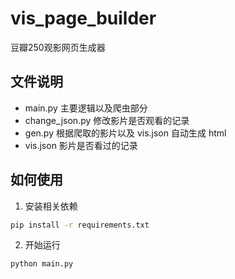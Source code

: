 # vis_page_builder
豆瓣250观影网页生成器

## 文件说明

- main.py 主要逻辑以及爬虫部分
- change_json.py 修改影片是否观看的记录
- gen.py 根据爬取的影片以及 vis.json 自动生成 html
- vis.json 影片是否看过的记录


## 如何使用

1. 安装相关依赖
```cmd
pip install -r requirements.txt
```

2. 开始运行
```cmd
python main.py
```
